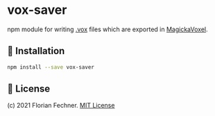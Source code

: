 # vox-saver
npm module for writing [.vox](https://github.com/ephtracy/voxel-model/blob/master/MagicaVoxel-file-format-vox.txt) files which are exported in [MagickaVoxel](https://ephtracy.github.io/). 

## 💾 Installation

 ```bash
npm install --save vox-saver
```

## 📖 License

(c) 2021 Florian Fechner. [MIT License](https://github.com/FlorianFe/vox-saver.js/blob/master/LICENSE)
